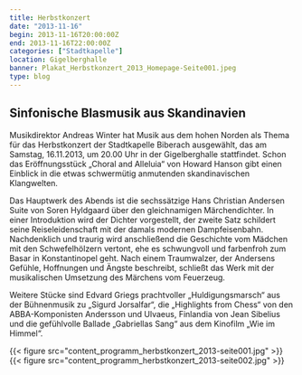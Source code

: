 ```yaml
---
title: Herbstkonzert
date: "2013-11-16"
begin: 2013-11-16T20:00:00Z
end: 2013-11-16T22:00:00Z
categories: ["Stadtkapelle"]
location: Gigelberghalle
banner: Plakat_Herbstkonzert_2013_Homepage-Seite001.jpeg
type: blog
---
```

## Sinfonische Blasmusik aus Skandinavien

Musikdirektor Andreas Winter hat Musik aus dem hohen Norden als Thema für das Herbstkonzert der Stadtkapelle Biberach ausgewählt, das am Samstag, 16.11.2013, um 20.00 Uhr in der Gigelberghalle stattfindet. Schon das Eröffnungsstück „Choral and Alleluia“ von Howard Hanson gibt einen Einblick in die etwas schwermütig anmutenden skandinavischen Klangwelten.

Das Hauptwerk des Abends ist die sechssätzige Hans Christian Andersen Suite von Soren Hyldgaard über den gleichnamigen Märchendichter. In einer Introduktion wird der Dichter vorgestellt, der zweite Satz schildert seine Reiseleidenschaft mit der damals modernen Dampfeisenbahn. Nachdenklich und traurig wird anschließend die Geschichte vom Mädchen mit den Schwefelhölzern vertont, ehe es schwungvoll und farbenfroh zum Basar in Konstantinopel geht. Nach einem Traumwalzer, der Andersens Gefühle, Hoffnungen und Ängste beschreibt, schließt das Werk mit der musikalischen Umsetzung des Märchens vom Feuerzeug.

Weitere Stücke sind Edvard Griegs prachtvoller „Huldigungsmarsch“ aus der Bühnenmusik zu „Sigurd Jorsalfar“, die „Highlights from Chess“ von den ABBA-Komponisten Andersson und Ulvaeus, Finlandia von Jean Sibelius und die gefühlvolle Ballade „Gabriellas Sang“ aus dem Kinofilm „Wie im Himmel“.

{{< figure src="content_programm_herbstkonzert_2013-seite001.jpg" >}}
{{< figure src="content_programm_herbstkonzert_2013-seite002.jpg" >}}
